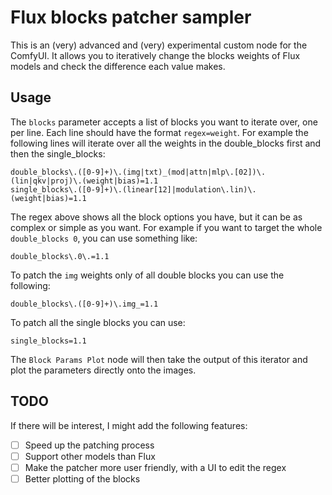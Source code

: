 # Flux blocks patcher sampler

This is an (very) advanced and (very) experimental custom node for the ComfyUI. It allows you to iteratively change the blocks weights of Flux models and check the difference each value makes.

## Usage

The `blocks` parameter accepts a list of blocks you want to iterate over, one per line. Each line should have the format `regex=weight`. For example the following lines will iterate over all the weights in the double_blocks first and then the single_blocks:

```
double_blocks\.([0-9]+)\.(img|txt)_(mod|attn|mlp\.[02])\.(lin|qkv|proj)\.(weight|bias)=1.1
single_blocks\.([0-9]+)\.(linear[12]|modulation\.lin)\.(weight|bias)=1.1
```

The regex above shows all the block options you have, but it can be as complex or simple as you want. For example if you want to target the whole `double_blocks 0`, you can use something like:

```
double_blocks\.0\.=1.1
```

To patch the `img` weights only of all double blocks you can use the following:

```
double_blocks\.([0-9]+)\.img_=1.1
```

To patch all the single blocks you can use:

```
single_blocks=1.1
```

The `Block Params Plot` node will then take the output of this iterator and plot the parameters directly onto the images.


## TODO

If there will be interest, I might add the following features:

- [ ] Speed up the patching process
- [ ] Support other models than Flux
- [ ] Make the patcher more user friendly, with a UI to edit the regex
- [ ] Better plotting of the blocks
